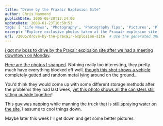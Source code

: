 ```yaml
---
title: "Drove by the Praxair Explosion Site"
author: Chris Hammond
publishDate: 2005-06-28T13:34:00
updateDate: 2008-01-23T16:50:53
tags: [ 'Life News', 'Photography', 'Photography Tips', 'Pictures', 'Places to See', 'SEO', 'Technology' ]
excerpt: "Explore exclusive photos taken at the Praxair explosion site, showing blocked-off areas and lingering hazards. Stay tuned for further updates this week."
url: /2005/drove-by-the-praxair-explosion-site  # Use the generated URL with year
---
```

<P><A href="https://www.chrishammond.com/archive/2005/06/24/1276">i got my boss to drive by the Praxair explosion site after we had a meeting downtown on Monday</A>. </P> <P><A href="https://www.google.com/search?hl=en&amp;q=praxair+explosion&amp;spell=1">Here are the photos I snapped</A>. Nothing really too interesting, they pretty much have everything blocked off well, <A href="https://www.chrishammond.com/gallery/albums/78/6243.aspx">though this shot shows a vehicle completely gutted and random metal lying around on the ground</A>..</P> <P>You'd think they would come up with some different storage methods after the problems they had last week, <A href="https://www.chrishammond.com/gallery/albums/78/6226.aspx">yet this photo shows all the canisters still sitting outside together</A>!</P> <P>This <A href="https://www.chrishammond.com/gallery/albums/78/6235.aspx">guy was napping</A> while manning the truck that is <A href="https://www.chrishammond.com/gallery/albums/78/6236.aspx">still spraying water on the site</A>, I assume to cool things down.</P> <P>Maybe later this week I'll get down&nbsp;and get some better pictures.</P>

